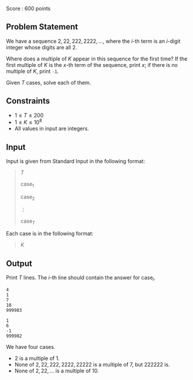 Score : $600$ points

## Problem Statement

We have a sequence $2,22,222,2222,\ldots$, where the $i$-th term is an $i$-digit integer whose digits are all $2$.

Where does a multiple of $K$ appear in this sequence for the first time? If the first multiple of $K$ is the $x$-th term of the sequence, print $x$; if there is no multiple of $K$, print `-1`.

Given $T$ cases, solve each of them.

## Constraints

- $1 \leq T \leq 200$
- $1 \leq K \leq 10^8$
- All values in input are integers.

## Input

Input is given from Standard Input in the following format:

> $T$
> 
> $\text{case}_1$
> 
> $\text{case}_2$
> 
> $\vdots$
> 
> $\text{case}_T$

Each case is in the following format:

> $K$

## Output

Print $T$ lines. The $i$-th line should contain the answer for $\text{case}_i$.

```input1
4
1
7
10
999983
```

```output1
1
6
-1
999982
```

We have four cases.

- $2$ is a multiple of $1$.
- None of $2,22,222,2222,22222$ is a multiple of $7$, but $222222$ is.
- None of $2,22,\ldots$ is a multiple of $10$.